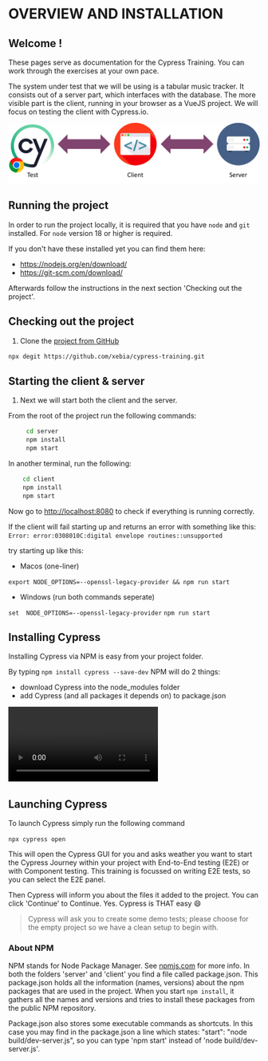 # OVERVIEW AND INSTALLATION

## Welcome !

These pages serve as documentation for the Cypress Training. You can work through the exercises at your own pace.

The system under test that we will be using is a tabular music tracker. It consists out of a server part, which interfaces with the database. The more visible part is the client, running in your browser as a VueJS project. We will focus on testing the client with Cypress.io.

![server-client](./images/cy_10_server_client.png)

## Running the project

In order to run the project locally, it is required that you have `node` and `git` installed. For `node` version 18 or higher is required.

If you don't have these installed yet you can find them here:

- <https://nodejs.org/en/download/>
- <https://git-scm.com/download/>

Afterwards follow the instructions in the next section 'Checking out the project'.

## Checking out the project

1. Clone the [project from GitHub](https://github.com/xebia/cypress-training)

``` bash
npx degit https://github.com/xebia/cypress-training.git
```

## Starting the client & server

1. Next we will start both the client and the server.

From the root of the project run the following commands:

``` bash
     cd server
     npm install
     npm start
```

In another terminal, run the following:

``` bash
    cd client
    npm install
    npm start
 ```

Now go to <http://localhost:8080> to check if everything is running correctly.

If the client will fail starting up and returns an error with something like this:
```Error: error:0308010C:digital envelope routines::unsupported```

try starting up like this:

- Macos (one-liner)

```export NODE_OPTIONS=--openssl-legacy-provider && npm run start```

- Windows (run both commands seperate)

```set  NODE_OPTIONS=--openssl-legacy-provider```
```npm run start```

## Installing Cypress

Installing Cypress via NPM is easy from your project folder.

By typing `npm install cypress --save-dev` NPM will do 2 things:

- download Cypress into the node_modules folder
- add Cypress (and all packages it depends on) to package.json

![Cypress installation](./images/installing-cli.mp4 ':include :type=video controls')

## Launching Cypress

To launch Cypress simply run the following command

```npx cypress open```

This will open the Cypress GUI for you and asks weather you want to start the Cypress Journey within your project
with End-to-End testing (E2E) or with Component testing. This training is focussed on writing E2E tests, so you can select the
E2E panel.

Then Cypress will inform you about the files it added to the project. You can click 'Continue' to Continue. Yes. Cypress is THAT easy 😄
> Cypress will ask you to create some demo tests; please choose for the empty project so we have a clean setup to begin with.

### About NPM

NPM stands for Node Package Manager. See [npmjs.com](https://docs.npmjs.com/getting-started/what-is-npm#what-is-npm) for more info.
In both the folders 'server' and 'client' you find a file called package.json.
This package.json holds all the information (names, versions) about the npm packages that are used in the project.
When you start `npm install`, it gathers all the names and versions and tries to install these packages
from the public NPM repository.

Package.json also stores some executable commands as shortcuts.
In this case you may find in the package.json a line which states: "start": "node build/dev-server.js",
so you can type 'npm start' instead of 'node build/dev-server.js'.

